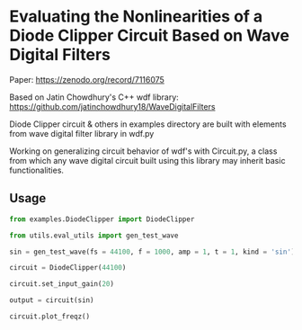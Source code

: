 

# Evaluating the Nonlinearities of a Diode Clipper Circuit Based on Wave Digital Filters

Paper: https://zenodo.org/record/7116075

Based on Jatin Chowdhury's C++ wdf library: https://github.com/jatinchowdhury18/WaveDigitalFilters

Diode Clipper circuit & others in examples directory are built with elements from wave digital filter library in wdf.py

Working on generalizing circuit behavior of wdf's with Circuit.py, a class from which any wave digital circuit built using this library may inherit basic functionalities.

## Usage

```python
from examples.DiodeClipper import DiodeClipper

from utils.eval_utils import gen_test_wave

sin = gen_test_wave(fs = 44100, f = 1000, amp = 1, t = 1, kind = 'sin')

circuit = DiodeClipper(44100)

circuit.set_input_gain(20)

output = circuit(sin)

circuit.plot_freqz()
```
